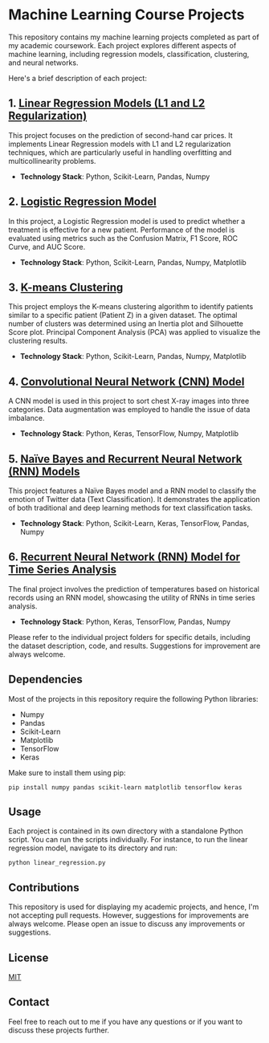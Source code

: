 # Machine Learning Course Projects

This repository contains my machine learning projects completed as part of my academic coursework. Each project explores different aspects of machine learning, including regression models, classification, clustering, and neural networks. 

Here's a brief description of each project:

## 1. [Linear Regression Models (L1 and L2 Regularization)](https://github.com/rantao-usc/ml-projects/blob/master/DSCI-552/DSCI-552-Problem-Set/Problem-Set-1/Cars.ipynb)

This project focuses on the prediction of second-hand car prices. It implements Linear Regression models with L1 and L2 regularization techniques, which are particularly useful in handling overfitting and multicollinearity problems.

- **Technology Stack**: Python, Scikit-Learn, Pandas, Numpy

## 2. [Logistic Regression Model](https://github.com/rantao-usc/ml-projects/blob/master/DSCI-552/DSCI-552-Problem-Set/Problem-Set-2/Logistic%20Regression.ipynb)

In this project, a Logistic Regression model is used to predict whether a treatment is effective for a new patient. Performance of the model is evaluated using metrics such as the Confusion Matrix, F1 Score, ROC Curve, and AUC Score.

- **Technology Stack**: Python, Scikit-Learn, Pandas, Numpy, Matplotlib

## 3. [K-means Clustering](https://github.com/rantao-usc/ml-projects/blob/master/DSCI-552/DSCI-552-Problem-Set/Problem-Set-3/Untitled.ipynb)

This project employs the K-means clustering algorithm to identify patients similar to a specific patient (Patient Z) in a given dataset. The optimal number of clusters was determined using an Inertia plot and Silhouette Score plot. Principal Component Analysis (PCA) was applied to visualize the clustering results.

- **Technology Stack**: Python, Scikit-Learn, Pandas, Numpy, Matplotlib

## 4. [Convolutional Neural Network (CNN) Model](https://github.com/rantao-usc/ml-projects/blob/master/DSCI-552/DSCI-552-Problem-Set/Problem-Set-4/551%20Final%20Project.ipynb)

A CNN model is used in this project to sort chest X-ray images into three categories. Data augmentation was employed to handle the issue of data imbalance.

- **Technology Stack**: Python, Keras, TensorFlow, Numpy, Matplotlib

## 5. [Naïve Bayes and Recurrent Neural Network (RNN) Models](https://github.com/rantao-usc/ml-projects/blob/master/DSCI-552/DSCI-552-Problem-Set/Problem-Set-5/Twitter%20data%20sentiment%20classification.ipynb)

This project features a Naïve Bayes model and a RNN model to classify the emotion of Twitter data (Text Classification). It demonstrates the application of both traditional and deep learning methods for text classification tasks.

- **Technology Stack**: Python, Scikit-Learn, Keras, TensorFlow, Pandas, Numpy

## 6. [Recurrent Neural Network (RNN) Model for Time Series Analysis]([https://github.com/rantao-usc/ml-projects/blob/master/DSCI-552/DSCI-552-Problem-Set/Problem-Set-6/3.%20Multivariate%20single%20timestep%20prediction.ipynb](https://github.com/rantao-usc/ml-projects/tree/master/DSCI-552/DSCI-552-Problem-Set/Problem-Set-6))

The final project involves the prediction of temperatures based on historical records using an RNN model, showcasing the utility of RNNs in time series analysis.

- **Technology Stack**: Python, Keras, TensorFlow, Pandas, Numpy

Please refer to the individual project folders for specific details, including the dataset description, code, and results. Suggestions for improvement are always welcome.

## Dependencies

Most of the projects in this repository require the following Python libraries:
- Numpy
- Pandas
- Scikit-Learn
- Matplotlib
- TensorFlow
- Keras

Make sure to install them using pip:

```
pip install numpy pandas scikit-learn matplotlib tensorflow keras
```

## Usage

Each project is contained in its own directory with a standalone Python script. You can run the scripts individually. For instance, to run the linear regression model, navigate to its directory and run:

```
python linear_regression.py
```

## Contributions

This repository is used for displaying my academic projects, and hence, I'm not accepting pull requests. However, suggestions for improvements are always welcome. Please open an issue to discuss any improvements or suggestions.

## License

[MIT](LICENSE)

## Contact

Feel free to reach out to me if you have any questions or if you want to discuss these projects further. 
